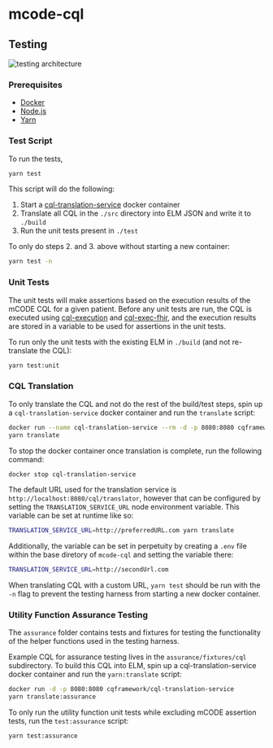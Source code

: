 # mcode-cql

## Testing

![testing architecture](https://user-images.githubusercontent.com/16297930/109518787-963a4f00-7a78-11eb-8a0f-5be82a011bb7.png)


### Prerequisites

* [Docker](https://docker.com)
* [Node.js](https://nodejs.org/en/)
* [Yarn](https://classic.yarnpkg.com/en/)

### Test Script

To run the tests,

``` bash
yarn test
```

This script will do the following:

1. Start a [cql-translation-service](https://github.com/cqframework/cql-translation-service) docker container
2. Translate all CQL in the `./src` directory into ELM JSON and write it to `./build`
3. Run the unit tests present in `./test`

To only do steps 2. and 3. above without starting a new container:

```bash
yarn test -n
```

### Unit Tests

The unit tests will make assertions based on the execution results of the mCODE CQL for a given patient. Before any unit tests are run, the CQL is executed using [cql-execution](https://github.com/cqframework/cql-execution/) and [cql-exec-fhir](https://github.com/cqframework/cql-exec-fhir), and the execution results are stored in a variable to be used for assertions in the unit tests.

To run only the unit tests with the existing ELM in `./build` (and not re-translate the CQL):

``` bash
yarn test:unit
```

### CQL Translation

To only translate the CQL and not do the rest of the build/test steps, spin up a `cql-translation-service` docker container and run the `translate` script:

``` bash
docker run --name cql-translation-service --rm -d -p 8080:8080 cqframework/cql-translation-service:latest
yarn translate
```

To stop the docker container once translation is complete, run the following command:
``` bash
docker stop cql-translation-service
```

The default URL used for the translation service is `http://localhost:8080/cql/translator`, however that can be configured by setting the `TRANSLATION_SERVICE_URL` node environment variable. This variable can be set at runtime like so: 
``` bash
TRANSLATION_SERVICE_URL=http://preferredURL.com yarn translate
```
Additionally, the variable can be set in perpetuity by creating a `.env` file within the base diretory of `mcode-cql` and setting the variable there:
``` bash
TRANSLATION_SERVICE_URL=http://secondUrl.com
```
When translating CQL with a custom URL, `yarn test` should be run with the `-n` flag to prevent the testing harness from starting a new docker container.

### Utility Function Assurance Testing

The `assurance` folder contains tests and fixtures for testing the functionality of the helper functions used in the testing harness. 

Example CQL for assurance testing lives in the `assurance/fixtures/cql` subdirectory. To build this CQL into ELM, spin up a cql-translation-service docker container and run the `yarn:translate` script:
``` bash
docker run -d -p 8080:8080 cqframework/cql-translation-service
yarn translate:assurance
```

To only run the utility function unit tests while excluding mCODE assertion tests, run the `test:assurance` script:
``` bash
yarn test:assurance
```
